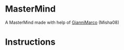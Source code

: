 # MasterMind
A MasterMind made with help of [GianniMarco](https://www.github.com/GianniMarco) (Misha08)

# Instructions
